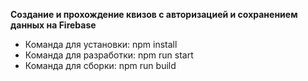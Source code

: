 **Создание и прохождение квизов с авторизацией и сохранением данных на Firebase**

- Команда для установки: npm install
- Команда для разработки: npm run start
- Команда для сборки: npm run build
